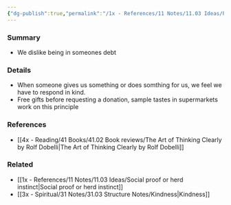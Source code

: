```yaml
---
{"dg-publish":true,"permalink":"/1x - References/11 Notes/11.03 Ideas/Principle of reciprocity/","title":"Principle of reciprocity","created":"2023-01-01T17:58:44.000+03:00","updated":"2024-02-14T20:18:25.243+03:00"}
---
```



### Summary
- We dislike being in someones debt

### Details
- When someone gives us something or does somthing for us, we feel we have to respond in kind.
- Free gifts before requesting a donation, sample tastes in supermarkets work on this principle

### References
- [[4x - Reading/41 Books/41.02 Book reviews/The Art of Thinking Clearly by Rolf Dobelli\|The Art of Thinking Clearly by Rolf Dobelli]]

### Related
- [[1x - References/11 Notes/11.03 Ideas/Social proof or herd instinct\|Social proof or herd instinct]]
- [[3x - Spiritual/31 Notes/31.03 Structure Notes/Kindness\|Kindness]]